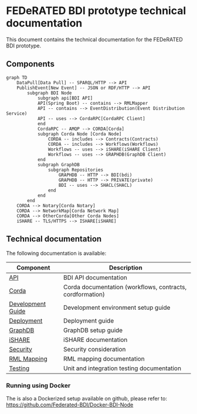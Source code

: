 # FEDeRATED BDI prototype technical documentation

This document contains the technical documentation for the FEDeRATED BDI prototype.

## Components

```mermaid
graph TD
    DataPull[Data Pull] -- SPARQL/HTTP --> API
    PublishEvent[New Event] -- JSON or RDF/HTTP --> API
        subgraph BDI Node
            subgraph api[BDI API]
            API(Spring Boot) -- contains --> RMLMapper
            API -- contains --> EventDistribution(Event Distribution Service)
            API -- uses --> CordaRPC[CordaRPC Client]
            end
            CordaRPC -- AMQP --> CORDA[Corda]
            subgraph Corda Node [Corda Node]
                CORDA -- includes --> Contracts(Contracts)
                CORDA -- includes --> Workflows(Workflows)
                Workflows -- uses --> iSHARE(iSHARE Client)
                Workflows -- uses --> GRAPHDB(GraphDB Client)
            end
            subgraph GraphDB
                subgraph Repositories
                    GRAPHDB -- HTTP --> BDI(bdi)
                    GRAPHDB -- HTTP --> PRIVATE(private)
                    BDI -- uses --> SHACL(SHACL)
                end
            end
        end
    CORDA --> Notary[Corda Notary]
    CORDA --> NetworkMap[Corda Network Map]
    CORDA --> OtherCorda[Other Corda Nodes]    
    iSHARE -- TLS/HTTPS --> ISHARE[iSHARE]
```

## Technical documentation

The following documentation is available:

| Component                                 | Description                                               |
|-------------------------------------------|-----------------------------------------------------------|
| [API](api.md)                             | BDI API documentation                                     | 
| [Corda](corda.md)                         | Corda documentation (workflows, contracts, cordformation) |
| [Development Guide](development-guide.md) | Development environment setup guide                       |
| [Deployment](deployment.md)               | Deployment guide                                          |
| [GraphDB](graphdb.md)                     | GraphDB setup guide                                       | 
| [iSHARE](ishare.md)                       | iSHARE documentation                                      | 
| [Security](security.md)                   | Security consideration                                    | 
| [RML Mapping](rml-mapping.md)             | RML mapping documentation                                 |
| [Testing](testing.md)                     | Unit and integration testing documentation                | 

### Running using Docker

The is also a Dockerized setup available on github, please refer to: https://github.com/Federated-BDI/Docker-BDI-Node


